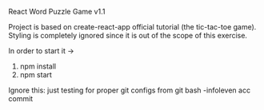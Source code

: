 React Word Puzzle Game v1.1

Project is based on create-react-app official tutorial (the tic-tac-toe game).
Styling is completely ignored since it is out of the scope of this exercise.

In order to start it ->

1. npm install
2. npm start





Ignore this: just testing for proper git configs from git bash 
-infoleven acc commit
